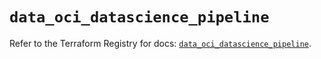 # `data_oci_datascience_pipeline`

Refer to the Terraform Registry for docs: [`data_oci_datascience_pipeline`](https://registry.terraform.io/providers/oracle/oci/6.18.0/docs/data-sources/datascience_pipeline).
